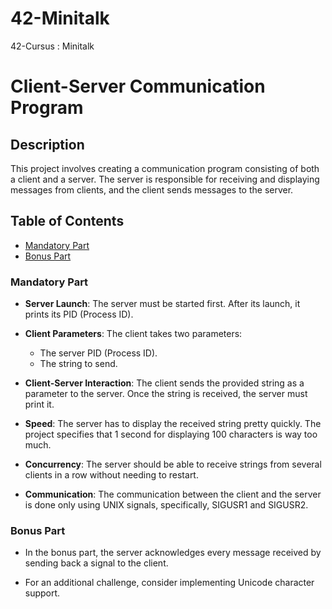 # 42-Minitalk
42-Cursus : Minitalk
# Client-Server Communication Program

## Description
This project involves creating a communication program consisting of both a client and a server. The server is responsible for receiving and displaying messages from clients, and the client sends messages to the server.

## Table of Contents
- [Mandatory Part](#mandatory-part)
- [Bonus Part](#bonus-part)

### Mandatory Part
- **Server Launch**: The server must be started first. After its launch, it prints its PID (Process ID).

- **Client Parameters**: The client takes two parameters:
  - The server PID (Process ID).
  - The string to send.

- **Client-Server Interaction**: The client sends the provided string as a parameter to the server. Once the string is received, the server must print it.

- **Speed**: The server has to display the received string pretty quickly. The project specifies that 1 second for displaying 100 characters is way too much.

- **Concurrency**: The server should be able to receive strings from several clients in a row without needing to restart.

- **Communication**: The communication between the client and the server is done only using UNIX signals, specifically, SIGUSR1 and SIGUSR2.

### Bonus Part
- In the bonus part, the server acknowledges every message received by sending back a signal to the client.

- For an additional challenge, consider implementing Unicode character support.
